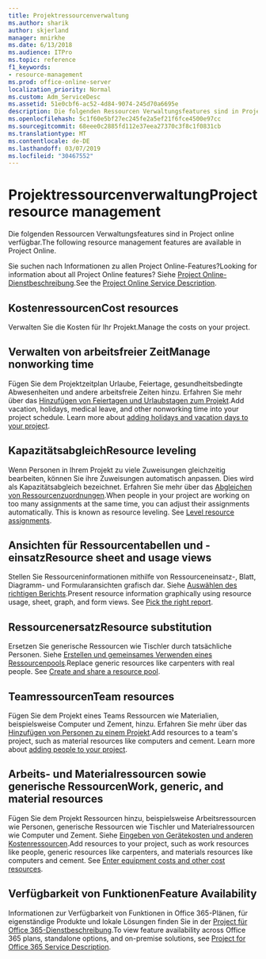 ```yaml
---
title: Projektressourcenverwaltung
ms.author: sharik
author: skjerland
manager: mnirkhe
ms.date: 6/13/2018
ms.audience: ITPro
ms.topic: reference
f1_keywords:
- resource-management
ms.prod: office-online-server
localization_priority: Normal
ms.custom: Adm_ServiceDesc
ms.assetid: 51e0cbf6-ac52-4d84-9074-245d70a6695e
description: Die folgenden Ressourcen Verwaltungsfeatures sind in Project online verfügbar.
ms.openlocfilehash: 5c1f60e5bf27ec245fe2a5ef21f6fce4500e97cc
ms.sourcegitcommit: 68eee0c2885fd112e37eea27370c3f8c1f0831cb
ms.translationtype: MT
ms.contentlocale: de-DE
ms.lasthandoff: 03/07/2019
ms.locfileid: "30467552"
---
```

# <a name="project-resource-management"></a><span data-ttu-id="99db2-103">Projektressourcenverwaltung</span><span class="sxs-lookup"><span data-stu-id="99db2-103">Project resource management</span></span>

<span data-ttu-id="99db2-104">Die folgenden Ressourcen Verwaltungsfeatures sind in Project online verfügbar.</span><span class="sxs-lookup"><span data-stu-id="99db2-104">The following resource management features are available in Project Online.</span></span>
  
<span data-ttu-id="99db2-105">Sie suchen nach Informationen zu allen Project Online-Features?</span><span class="sxs-lookup"><span data-stu-id="99db2-105">Looking for information about all Project Online features?</span></span> <span data-ttu-id="99db2-106">Siehe [Project Online-Dienstbeschreibung](project-online-service-description.md).</span><span class="sxs-lookup"><span data-stu-id="99db2-106">See the [Project Online Service Description](project-online-service-description.md).</span></span>
  
## <a name="cost-resources"></a><span data-ttu-id="99db2-107">Kostenressourcen</span><span class="sxs-lookup"><span data-stu-id="99db2-107">Cost resources</span></span>
<span data-ttu-id="99db2-108"><a name="bkmk_CostResources"> </a></span><span class="sxs-lookup"><span data-stu-id="99db2-108"></span></span>

<span data-ttu-id="99db2-109">Verwalten Sie die Kosten für Ihr Projekt.</span><span class="sxs-lookup"><span data-stu-id="99db2-109">Manage the costs on your project.</span></span>
  
## <a name="manage-nonworking-time"></a><span data-ttu-id="99db2-110">Verwalten von arbeitsfreier Zeit</span><span class="sxs-lookup"><span data-stu-id="99db2-110">Manage nonworking time</span></span>
<span data-ttu-id="99db2-111"><a name="bkmk_Managenonworkingtime"> </a></span><span class="sxs-lookup"><span data-stu-id="99db2-111"></span></span>

<span data-ttu-id="99db2-p102">Fügen Sie dem Projektzeitplan Urlaube, Feiertage, gesundheitsbedingte Abwesenheiten und andere arbeitsfreie Zeiten hinzu. Erfahren Sie mehr über das [Hinzufügen von Feiertagen und Urlaubstagen zum Projekt](https://go.microsoft.com/fwlink/p/?LinkId=271337).</span><span class="sxs-lookup"><span data-stu-id="99db2-p102">Add vacation, holidays, medical leave, and other nonworking time into your project schedule. Learn more about [adding holidays and vacation days to your project](https://go.microsoft.com/fwlink/p/?LinkId=271337).</span></span>
  
## <a name="resource-leveling"></a><span data-ttu-id="99db2-114">Kapazitätsabgleich</span><span class="sxs-lookup"><span data-stu-id="99db2-114">Resource leveling</span></span>
<span data-ttu-id="99db2-115"><a name="bkmk_Resourceleveling"> </a></span><span class="sxs-lookup"><span data-stu-id="99db2-115"></span></span>

<span data-ttu-id="99db2-p103">Wenn Personen in Ihrem Projekt zu viele Zuweisungen gleichzeitig bearbeiten, können Sie ihre Zuweisungen automatisch anpassen. Dies wird als Kapazitätsabgleich bezeichnet. Erfahren Sie mehr über das [Abgleichen von Ressourcenzuordnungen](https://go.microsoft.com/fwlink/p/?LinkId=271348).</span><span class="sxs-lookup"><span data-stu-id="99db2-p103">When people in your project are working on too many assignments at the same time, you can adjust their assignments automatically. This is known as resource leveling. See [Level resource assignments](https://go.microsoft.com/fwlink/p/?LinkId=271348).</span></span>
  
## <a name="resource-sheet-and-usage-views"></a><span data-ttu-id="99db2-119">Ansichten für Ressourcentabellen und -einsatz</span><span class="sxs-lookup"><span data-stu-id="99db2-119">Resource sheet and usage views</span></span>
<span data-ttu-id="99db2-120"><a name="bkmk_resourcesheetandusageviews"> </a></span><span class="sxs-lookup"><span data-stu-id="99db2-120"></span></span>

<span data-ttu-id="99db2-p104">Stellen Sie Ressourceninformationen mithilfe von Ressourceneinsatz-, Blatt, Diagramm- und Formularansichten grafisch dar. Siehe [Auswählen des richtigen Berichts](https://go.microsoft.com/fwlink/?LinkId=402920).</span><span class="sxs-lookup"><span data-stu-id="99db2-p104">Present resource information graphically using resource usage, sheet, graph, and form views. See [Pick the right report](https://go.microsoft.com/fwlink/?LinkId=402920).</span></span>
  
## <a name="resource-substitution"></a><span data-ttu-id="99db2-123">Ressourcenersatz</span><span class="sxs-lookup"><span data-stu-id="99db2-123">Resource substitution</span></span>
<span data-ttu-id="99db2-124"><a name="bkmk_ResourceSubstitution"> </a></span><span class="sxs-lookup"><span data-stu-id="99db2-124"></span></span>

<span data-ttu-id="99db2-p105">Ersetzen Sie generische Ressourcen wie Tischler durch tatsächliche Personen. Siehe [Erstellen und gemeinsames Verwenden eines Ressourcenpools](https://go.microsoft.com/fwlink/?LinkId=402921).</span><span class="sxs-lookup"><span data-stu-id="99db2-p105">Replace generic resources like carpenters with real people. See [Create and share a resource pool](https://go.microsoft.com/fwlink/?LinkId=402921).</span></span>
  
## <a name="team-resources"></a><span data-ttu-id="99db2-127">Teamressourcen</span><span class="sxs-lookup"><span data-stu-id="99db2-127">Team resources</span></span>
<span data-ttu-id="99db2-128"><a name="bkmk_Teamresources"> </a></span><span class="sxs-lookup"><span data-stu-id="99db2-128"></span></span>

<span data-ttu-id="99db2-p106">Fügen Sie dem Projekt eines Teams Ressourcen wie Materialien, beispielsweise Computer und Zement, hinzu. Erfahren Sie mehr über das [Hinzufügen von Personen zu einem Projekt](https://go.microsoft.com/fwlink/p/?LinkId=271347).</span><span class="sxs-lookup"><span data-stu-id="99db2-p106">Add resources to a team's project, such as material resources like computers and cement. Learn more about [adding people to your project](https://go.microsoft.com/fwlink/p/?LinkId=271347).</span></span>
  
## <a name="work-generic-and-material-resources"></a><span data-ttu-id="99db2-131">Arbeits- und Materialressourcen sowie generische Ressourcen</span><span class="sxs-lookup"><span data-stu-id="99db2-131">Work, generic, and material resources</span></span>
<span data-ttu-id="99db2-132"><a name="bkmk_WorkGenericMaterialResources"> </a></span><span class="sxs-lookup"><span data-stu-id="99db2-132"></span></span>

<span data-ttu-id="99db2-p107">Fügen Sie dem Projekt Ressourcen hinzu, beispielsweise Arbeitsressourcen wie Personen, generische Ressourcen wie Tischler und Materialressourcen wie Computer und Zement. Siehe [Eingeben von Gerätekosten und anderen Kostenressourcen](https://go.microsoft.com/fwlink/?LinkId=402922).</span><span class="sxs-lookup"><span data-stu-id="99db2-p107">Add resources to your project, such as work resources like people, generic resources like carpenters, and materials resources like computers and cement. See [Enter equipment costs and other cost resources](https://go.microsoft.com/fwlink/?LinkId=402922).</span></span>
  
## <a name="feature-availability"></a><span data-ttu-id="99db2-135">Verfügbarkeit von Funktionen</span><span class="sxs-lookup"><span data-stu-id="99db2-135">Feature Availability</span></span>
<span data-ttu-id="99db2-136"><a name="bkmk_WorkGenericMaterialResources"> </a></span><span class="sxs-lookup"><span data-stu-id="99db2-136"></span></span>

<span data-ttu-id="99db2-137">Informationen zur Verfügbarkeit von Funktionen in Office 365-Plänen, für eigenständige Produkte und lokale Lösungen finden Sie in der [Project für Office 365-Dienstbeschreibung](http://technet.microsoft.com/library/f610ba5b-57d0-4324-a205-bce300adc7a3.aspx).</span><span class="sxs-lookup"><span data-stu-id="99db2-137">To view feature availability across Office 365 plans, standalone options, and on-premise solutions, see [Project for Office 365 Service Description](http://technet.microsoft.com/library/f610ba5b-57d0-4324-a205-bce300adc7a3.aspx).</span></span>
  

